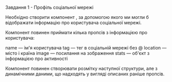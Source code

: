 Завдання 1 - Профіль соціальної мережі

Необхідно створити компонент <Profile>, за допомогою якого ми могли б
відображати інформацію про користувача соціальної мережі.

Компонент повинен приймати кілька пропсів з інформацією про користувача:

name — ім'я користувача tag — тег в соціальній мережі без @ location — місто і
країна image — посилання на зображення stats — об'єкт з інформацією про
активності

Компонент повинен створювати розмітку наступної структури, але з динамічними
даними, що надходять у вигляді описаних раніше пропсів.
